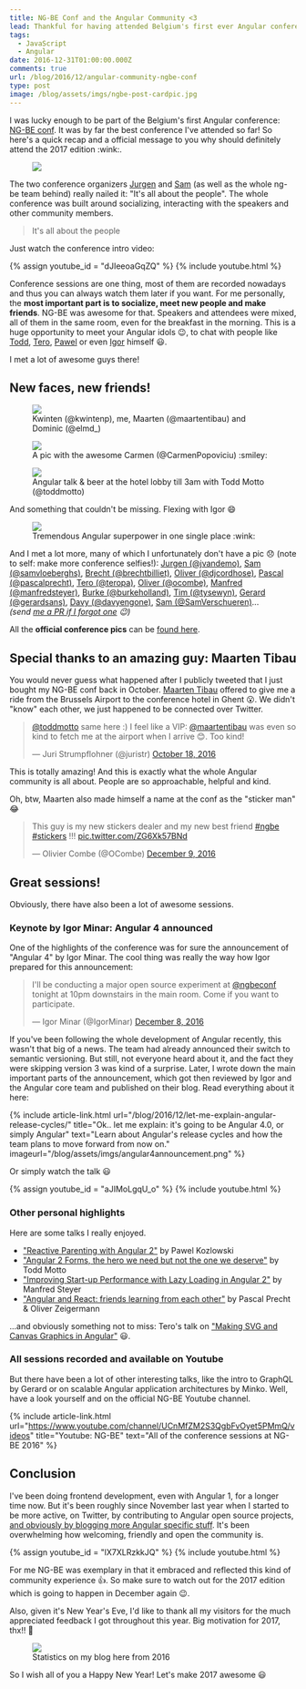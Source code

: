 ```yaml
---
title: NG-BE Conf and the Angular Community <3
lead: Thankful for having attended Belgium's first ever Angular conference
tags:
  - JavaScript
  - Angular
date: 2016-12-31T01:00:00.000Z
comments: true
url: /blog/2016/12/angular-community-ngbe-conf
type: post
image: /blog/assets/imgs/ngbe-post-cardpic.jpg
---
```


<div class="article-intro">
	I was lucky enough to be part of the Belgium's first Angular conference: <a href="https://ng-be.org/" target="_blank">NG-BE conf</a>. It was by far the best conference I've attended so far! So here's a quick recap and a official message to you why should definitely attend the 2017 edition :wink:.
</div>

<figure class="image--full">
    <img src="/blog/assets/imgs/ngbe-teampic.jpg" >
</figure>

The two conference organizers [Jurgen](https://twitter.com/jvandemo) and [Sam](https://twitter.com/samvloeberghs) (as well as the whole ng-be team behind) really nailed it: "It's all about the people". The whole conference was built around socializing, interacting with the speakers and other community members.

<blockquote class="emphasized">It's all about the people</blockquote>

Just watch the conference intro video:

{% assign youtube_id = "dJIeeoaGqZQ" %}
{% include youtube.html %}

<!--<figure class="image--medium">
    <a href="/blog/assets/imgs/ngbe-intro-letter.jpg" class="image--zoom">
        <img src="/blog/assets/imgs/ngbe-intro-letter.jpg">
    </a>
    <figcaption>Kind words from the organizers Jurgen and Sam</figcaption>
</figure>-->

Conference sessions are one thing, most of them are recorded nowadays and thus you can always watch them later if you want. For me personally, the **most important part is to socialize, meet new people and make friends**. NG-BE was awesome for that. Speakers and attendees were mixed, all of them in the same room, even for the breakfast in the morning. This is a huge opportunity to meet your Angular idols :wink:, to chat with people like [Todd](https://twitter.com/toddmotto), [Tero](https://twitter.com/teropa), [Pawel](https://twitter.com/pkozlowski_os) or even [Igor](https://twitter.com/IgorMinar) himself :smiley:.

I met a lot of awesome guys there!

## New faces, new friends!

<figure class="image--medium">
    <a href="/blog/assets/imgs/ngbe-pics-group.jpg" class="image--zoom">
        <img src="/blog/assets/imgs/ngbe-pics-group.jpg">
    </a>
    <figcaption>Kwinten (@kwintenp), me, Maarten (@maartentibau) and Dominic (@elmd_)</figcaption>
</figure>

<figure class="image--medium">
    <a href="/blog/assets/imgs/ngbe-pics-carmen.jpg" class="image--zoom">
        <img src="/blog/assets/imgs/ngbe-pics-carmen.jpg">
    </a>
    <figcaption>A pic with the awesome Carmen (@CarmenPopoviciu) :smiley: </figcaption>
</figure>

<figure class="image--medium">
    <a href="/blog/assets/imgs/ngbe-pics-todd.jpg" class="image--zoom">
        <img src="/blog/assets/imgs/ngbe-pics-todd.jpg">
    </a>
    <figcaption>Angular talk & beer at the hotel lobby till 3am with Todd Motto (@toddmotto)</figcaption>
</figure>

And something that couldn't be missing. Flexing with Igor :smile:

<figure class="image--medium">
    <a href="/blog/assets/imgs/ngbe-pics-igor.jpg" class="image--zoom">
        <img src="/blog/assets/imgs/ngbe-pics-igor.jpg">
    </a>
    <figcaption>Tremendous Angular superpower in one single place :wink:</figcaption>
</figure>

And I met a lot more, many of which I unfortunately don't have a pic :disappointed: (note to self: make more conference selfies!): [Jurgen (@jvandemo)](https://twitter.com/jvandemo), [Sam (@samvloeberghs)](https://twitter.com/samvloeberghs), [Brecht (@brechtbilliet)](https://twitter.com/brechtbilliet), [Oliver (@djcordhose)](https://twitter.com/DJCordhose), [Pascal (@pascalprecht)](https://twitter.com/PascalPrecht), [Tero (@teropa)](https://twitter.com/teropa), [Oliver (@ocombe)](https://twitter.com/OCombe), [Manfred (@manfredsteyer)](https://twitter.com/ManfredSteyer), [Burke (@burkeholland)](https://twitter.com/burkeholland), [Tim (@tysewyn)](https://twitter.com/TYsewyn), [Gerard (@gerardsans)](https://twitter.com/gerardsans), [Davy (@davyengone)](https://twitter.com/davyengone), [Sam (@SamVerschueren)](https://twitter.com/SamVerschueren)...  
_(send [me a PR if I forgot one](https://github.com/juristr/juristr.github.com/edit/master/_posts/2016-12-31-angular-community-ngbe-conf.md) :wink:)_

All the **official conference pics** can be [found here](https://goo.gl/photos/kpDBJ1kKVh6sojZs8).

## Special thanks to an amazing guy: Maarten Tibau

You would never guess what happened after I publicly tweeted that I just bought my NG-BE conf back in October. [Maarten Tibau](https://twitter.com/maartentibau) offered to give me a ride from the Brussels Airport to the conference hotel in Ghent :open_mouth:. We didn't "know" each other, we just happened to be connected over Twitter.

<blockquote class="twitter-tweet" data-lang="en"><p lang="en" dir="ltr"><a href="https://twitter.com/toddmotto">@toddmotto</a> same here :) I feel like a VIP: <a href="https://twitter.com/maartentibau">@maartentibau</a> was even so kind to fetch me at the airport when I arrive 😊. Too kind!</p>&mdash; Juri Strumpflohner (@juristr) <a href="https://twitter.com/juristr/status/788487025569697792">October 18, 2016</a></blockquote>
<script async src="//platform.twitter.com/widgets.js" charset="utf-8"></script>

This is totally amazing! And this is exactly what the whole Angular community is all about. People are so approachable, helpful and kind.

Oh, btw, Maarten also made himself a name at the conf as the "sticker man" :joy:

<blockquote class="twitter-tweet" data-lang="en"><p lang="en" dir="ltr">This guy is my new stickers dealer and my new best friend <a href="https://twitter.com/hashtag/ngbe?src=hash">#ngbe</a> <a href="https://twitter.com/hashtag/stickers?src=hash">#stickers</a> !!! <a href="https://t.co/ZG6Xk57BNd">pic.twitter.com/ZG6Xk57BNd</a></p>&mdash; Olivier Combe (@OCombe) <a href="https://twitter.com/OCombe/status/807241997094387717">December 9, 2016</a></blockquote>
<script async src="//platform.twitter.com/widgets.js" charset="utf-8"></script>

## Great sessions!

Obviously, there have also been a lot of awesome sessions.

### Keynote by Igor Minar: Angular 4 announced

One of the highlights of the conference was for sure the announcement of "Angular 4" by Igor Minar. The cool thing was really the way how Igor prepared for this announcement:

<blockquote class="twitter-tweet" data-lang="en"><p lang="en" dir="ltr">I&#39;ll be conducting a major open source experiment at <a href="https://twitter.com/ngbeconf">@ngbeconf</a> tonight at 10pm downstairs in the main room. Come if you want to participate.</p>&mdash; Igor Minar (@IgorMinar) <a href="https://twitter.com/IgorMinar/status/806957556589596673">December 8, 2016</a></blockquote>
<script async src="//platform.twitter.com/widgets.js" charset="utf-8"></script>

If you've been following the whole development of Angular recently, this wasn't that big of a news. The team had already announced their switch to semantic versioning. But still, not everyone heard about it, and the fact they were skipping version 3 was kind of a surprise. Later, I wrote down the main important parts of the announcement, which got then reviewed by Igor and the Angular core team and published on their blog. Read everything about it here:

{% include article-link.html
	url="/blog/2016/12/let-me-explain-angular-release-cycles/"
	title="Ok.. let me explain: it's going to be Angular 4.0, or simply Angular"
	text="Learn about Angular's release cycles and how the team plans to move forward from now on."
	imageurl="/blog/assets/imgs/angular4announcement.png"
%}

Or simply watch the talk :smiley:

{% assign youtube_id = "aJIMoLgqU_o" %}
{% include youtube.html %}

### Other personal highlights

Here are some talks I really enjoyed.

- ["Reactive Parenting with Angular 2"](https://www.youtube.com/watch?v=EMjTp12VbQ8)  by Pawel Kozlowski
- ["Angular 2 Forms, the hero we need but not the one we deserve"](https://www.youtube.com/watch?v=8CbZCmAwBCc) by Todd Motto
- ["Improving Start-up Performance with Lazy Loading in Angular 2"](https://www.youtube.com/watch?v=i0y5bJx8RFc) by Manfred Steyer
- ["Angular and React: friends learning from each other"](https://www.youtube.com/watch?v=FIi6AkI7wKE_) by Pascal Precht & Oliver Zeigermann

...and obviously something not to miss: Tero's talk on ["Making SVG and Canvas Graphics in Angular"](https://www.youtube.com/watch?v=FIi6AkI7wKE) :smiley:.

### All sessions recorded and available on Youtube

But there have been a lot of other interesting talks, like the intro to GraphQL by Gerard or on scalable Angular application architectures by Minko. Well, have a look yourself and on the official NG-BE Youtube channel.

{% include article-link.html
	url="https://www.youtube.com/channel/UCnMfZM2S3QgbFvOyet5PMmQ/videos"
	title="Youtube: NG-BE"
	text="All of the conference sessions at NG-BE 2016"
%}

## Conclusion

I've been doing frontend development, even with Angular 1, for a longer time now. But it's been roughly since November last year when I started to be more active, on Twitter, by contributing to Angular open source projects, [and obviously by blogging more Angular specific stuff](/blog/collections/angular). It's been overwhelming how welcoming, friendly and open the community is.

{% assign youtube_id = "lX7XLRzkkJQ" %}
{% include youtube.html %}

For me NG-BE was exemplary in that it embraced and reflected this kind of community experience :+1:. So make sure to watch out for the 2017 edition which is going to happen in December again :wink:.

Also, given it's New Year's Eve, I'd like to thank all my visitors for the much appreciated feedback I got throughout this year. Big motivation for 2017, thx!! :muscle:

<figure class="image--medium">
    <img src="/blog/assets/imgs/blog-stats-2016.png">
    <figcaption>Statistics on my blog here from 2016</figcaption>
</figure>

So I wish all of you a Happy New Year! Let's make 2017 awesome :smiley:
